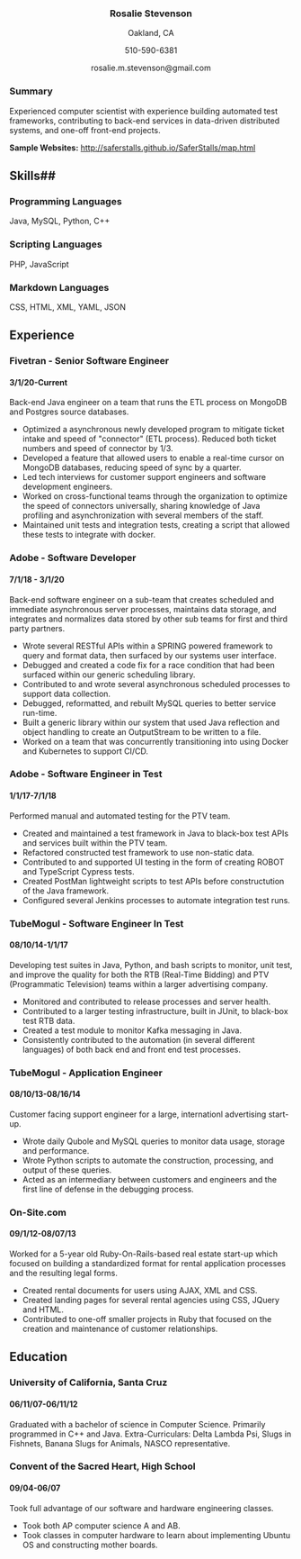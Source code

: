 
<h3  align="center">Rosalie Stevenson</h3>
<p align="center">Oakland, CA</p>
<p align="center">510-590-6381</p>
<p align="center">rosalie.m.stevenson@gmail.com</p>


### Summary
Experienced computer scientist with experience building automated test frameworks, contributing to back-end services in data-driven distributed systems, and one-off front-end projects. 

**Sample Websites:**
http://saferstalls.github.io/SaferStalls/map.html

## Skills##
### Programming Languages
Java, MySQL, Python, C++

### Scripting Languages
PHP, JavaScript

### Markdown Languages
CSS, HTML, XML, YAML, JSON

## Experience

### Fivetran - Senior Software Engineer
#### 3/1/20-Current
Back-end Java engineer on a team that runs the ETL process on MongoDB and Postgres source databases.
- Optimized a asynchronous newly developed program to mitigate ticket intake and speed of "connector" (ETL process). Reduced both ticket numbers and speed of connector by 1/3.
- Developed a feature that allowed users to enable a real-time cursor on MongoDB databases, reducing speed of sync by a quarter.
- Led tech interviews for customer support engineers and software development engineers.
- Worked on cross-functional teams through the organization to optimize the speed of connectors universally, sharing knowledge of Java profiling and asynchronization with several members of the staff.
- Maintained unit tests and integration tests, creating a script that allowed these tests to integrate with docker.

### Adobe - Software Developer
#### 7/1/18 - 3/1/20
Back-end software engineer on a sub-team that creates scheduled and immediate asynchronous server processes, maintains data storage, and integrates and normalizes data stored by other sub teams for first and third party partners. 
- Wrote several RESTful APIs within a SPRING powered framework to query and format data, then surfaced by our systems user interface.
- Debugged and created a code fix for a race condition that had been surfaced within our generic scheduling library.
- Contributed to and wrote several asynchronous scheduled processes to support data collection.
- Debugged, reformatted, and rebuilt MySQL queries to better service run-time.
- Built a generic library within our system that used Java reflection and object handling to create an OutputStream to be written to a file. 
- Worked on a team that was concurrently transitioning into using Docker and Kubernetes to support CI/CD.

### Adobe - Software Engineer in Test
#### 1/1/17-7/1/18
Performed manual and automated testing for the PTV team. 
- Created and maintained a test framework in Java to black-box test APIs and services built within the PTV team.
- Refactored constructed test framework to use non-static data.
- Contributed to and supported UI testing in the form of creating ROBOT and TypeScript Cypress tests.
- Created PostMan lightweight scripts to test APIs before constructution of the Java framework.
- Configured several Jenkins processes to automate integration test runs.

### TubeMogul - Software Engineer In Test
#### 08/10/14-1/1/17
Developing test suites in Java, Python, and bash scripts to monitor, unit test, and  improve the quality for both the RTB (Real-Time Bidding) and PTV (Programmatic Television) teams within a larger advertising company.
- Monitored and contributed to release processes and server health.
- Contributed to a larger testing infrastructure, built in JUnit, to black-box test RTB data.
- Created a test module to monitor Kafka messaging in Java. 
- Consistently contributed to the automation (in several different languages) of both back end and front end test processes.

### TubeMogul - Application Engineer
#### 08/10/13-08/16/14
Customer facing support engineer for a large, internationl advertising start-up. 
- Wrote daily Qubole and MySQL queries to monitor data usage, storage and performance.
- Wrote Python scripts to automate the construction, processing, and output of these queries. 
- Acted as an intermediary between customers and engineers and the first line of defense in the debugging process.

### On-Site.com               
#### 09/1/12-08/07/13
Worked for a 5-year old Ruby-On-Rails-based real estate start-up which focused on building a standardized format for rental application processes and the resulting legal forms.
 - Created rental documents for users using AJAX, XML and CSS.
 - Created landing pages for several rental agencies using CSS, JQuery and HTML.
 - Contributed to one-off smaller projects in Ruby that focused on the creation and maintenance of customer relationships.

## Education

### University of California, Santa Cruz      
#### 06/11/07-06/11/12
Graduated with a bachelor of science in Computer Science. Primarily programmed in C++ and Java.
Extra-Curriculars: Delta Lambda Psi, Slugs in Fishnets, Banana Slugs for Animals, NASCO representative. 

### Convent of the Sacred Heart, High School   
#### 09/04-06/07
Took full advantage of our software and hardware engineering classes.
 - Took both AP computer science A and AB.
 - Took classes in computer hardware to learn about implementing Ubuntu OS and constructing mother boards.

